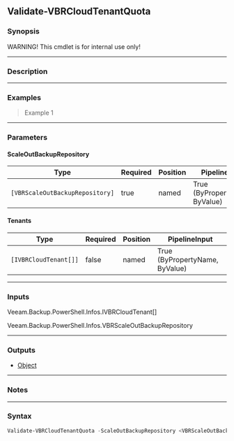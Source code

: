 Validate-VBRCloudTenantQuota
----------------------------

### Synopsis
WARNING! This cmdlet is for internal use only!

---

### Description

---

### Examples
> Example 1

---

### Parameters
#### **ScaleOutBackupRepository**

|Type                           |Required|Position|PipelineInput                 |
|-------------------------------|--------|--------|------------------------------|
|`[VBRScaleOutBackupRepository]`|true    |named   |True (ByPropertyName, ByValue)|

#### **Tenants**

|Type                 |Required|Position|PipelineInput                 |
|---------------------|--------|--------|------------------------------|
|`[IVBRCloudTenant[]]`|false   |named   |True (ByPropertyName, ByValue)|

---

### Inputs
Veeam.Backup.PowerShell.Infos.IVBRCloudTenant[]

Veeam.Backup.PowerShell.Infos.VBRScaleOutBackupRepository

---

### Outputs
* [Object](https://learn.microsoft.com/en-us/dotnet/api/System.Object)

---

### Notes

---

### Syntax
```PowerShell
Validate-VBRCloudTenantQuota -ScaleOutBackupRepository <VBRScaleOutBackupRepository> [-Tenants <IVBRCloudTenant[]>] [<CommonParameters>]
```
